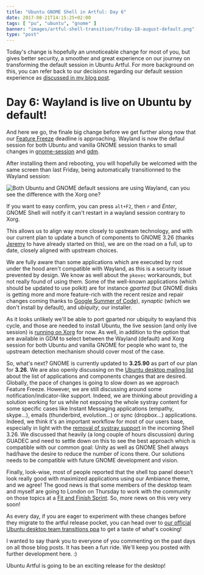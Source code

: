 ```yaml
---
title: "Ubuntu GNOME Shell in Artful: Day 6"
date: 2017-08-21T14:15:25+02:00
tags: [ "pu", "ubuntu", "gnome" ]
banner: "images/artful-shell-transition/friday-18-august-default.png"
type: "post"
---
```


Today's change is hopefully an unnoticeable change for most of you, but gives better security, a smoother and great experience on our journey on transforming the default session in Ubuntu Artful. For more background on this, you can refer back to our decisions regarding our default session experience as [discussed in my blog post](/2017/08/03/ubuntu--guadec-2017-and-plans-for-gnome-shell-migration/).

# Day 6: Wayland is live on Ubuntu by default!

And here we go, the finale big change before we get further along now that our [Feature Freeze](https://wiki.ubuntu.com/ArtfulAardvark/ReleaseSchedule) deadline is approaching. Wayland is now the defaul session for both Ubuntu and vanilla GNOME session thanks to small changes in [gnome-session](https://launchpad.net/ubuntu/+source/gnome-session/3.24.1-0ubuntu22) and [gdm](https://launchpad.net/ubuntu/+source/gdm3/3.25.90.1-0ubuntu2).

After installing them and rebooting, you will hopefully be welcomed with the same screen than last Friday, being automatically transitionned to the Wayland session:

![Both Ubuntu and GNOME default sessions are using Wayland, can you see the difference with the Xorg one?](/images/artful-shell-transition/friday-18-august-default.png)

If you want to easy confirm, you can press `alt+F2`, then `r` and *Enter*, GNOME Shell will notify it can't restart in a wayland session contrary to Xorg.

This allows us to align way more closely to upstream technology, and with our current plan to update a bunch of components to GNOME 3.26 (thanks [Jeremy](https://twitter.com/jbicha) to have already started on this), we are on the road on a full, up to date, closely aligned with upstream choices.

We are fully aware than some applications which are executed by root under the hood aren't compatible with Wayland, as this is a security issue prevented by design. We know as well about the `pkexec` workarounds, but not really found of using them. Some of the well-known applications (which should be updated to use polkit) are for instance *gparted* (but GNOME disks is getting more and more feature-rich with the recent resize and repair changes coming thanks to [Google Summer of Code](https://summerofcode.withgoogle.com/projects/#5348422113558528)), *synaptic* (which we don't install by default), and *ubiquity*, our installer.

As it looks unlikely we'll be able to port gparted nor ubiquity to wayland this cycle, and those are needed to install Ubuntu, the live session (and only live session) is [running on Xorg](https://launchpad.net/ubuntu/+source/casper/1.384) for now. As well, in addition to the option that are available in GDM to select between the Wayland (default) and Xorg session for both Ubuntu and vanilla GNOME for people who want to, the upstream detection mechanism should cover most of the case.

So, what's next? GNOME is currently updated to **3.25.90** as part of our plan for **3.26**. We are also openly discussing on the [Ubuntu desktop mailing list](https://lists.ubuntu.com/archives/ubuntu-desktop/2017-August/thread.html) about the list of applications and components changes that are desired. Globally, the pace of changes is going to slow down as we approach Feature Freeze. However, we are still discussing around some notification/indicator-like support. Indeed, we are thinking about providing a solution working for us while not exposing the whole systray content for some specific cases like Instant Messaging applications (empathy, skype…), emails (thunderbird, evolution…) or sync (dropbox…) applications. Indeed, we think it's an important workflow for most of our users base, especially in light with the [removal of systray support](https://git.gnome.org/browse/gnome-shell/commit/?id=f1ee6c69d74884e294dd5872c73691d5fd2ba09a) in the incoming Shell 3.26. We discussed that heavily (a long couple of hours discussion) during GUADEC and need to settle down on this to see the best approach which is compatible with our common goal: Unity as well as GNOME Shell always had/have the desire to reduce the number of icons there. Our solutions needs to be compatible with future GNOME development and vision.

Finally, look-wise, most of people reported that the shell top panel doesn't look really good with maximized applications using our Ambiance theme, and we agree! The good news is that some members of the desktop team and myself are going to London on Thursday to work with the community on those topics at a [Fit and Finish Sprint](https://insights.ubuntu.com/2017/08/08/ubuntu-artful-desktop-fit-and-finish-sprint/). So, more news on this very very soon!

As every day, if you are eager to experiment with these changes before they migrate to the artful release pocket, you can head over to [our official Ubuntu desktop team transitions ppa](https://launchpad.net/~ubuntu-desktop/+archive/ubuntu/transitions) to get a taste of what's cooking!

I wanted to say thank you to everyone of you commenting on the past days on all those blog posts. It has been a fun ride. We'll keep you posted with further development here. :)

Ubuntu Artful is going to be an exciting release for the desktop!
